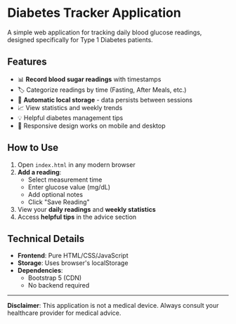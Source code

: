 # Diabetes Tracker Application


A simple web application for tracking daily blood glucose readings, designed specifically for Type 1 Diabetes patients.

## Features

- 📊 **Record blood sugar readings** with timestamps
- 🏷️ Categorize readings by time (Fasting, After Meals, etc.)
- 💾 **Automatic local storage** - data persists between sessions
- 📈 View statistics and weekly trends
- 💡 Helpful diabetes management tips
- 📱 Responsive design works on mobile and desktop

## How to Use

1. Open `index.html` in any modern browser
2. **Add a reading**:
   - Select measurement time
   - Enter glucose value (mg/dL)
   - Add optional notes
   - Click "Save Reading"
3. View your **daily readings** and **weekly statistics**
4. Access **helpful tips** in the advice section

## Technical Details

- **Frontend**: Pure HTML/CSS/JavaScript
- **Storage**: Uses browser's localStorage
- **Dependencies**: 
  - Bootstrap 5 (CDN)
  - No backend required
---

**Disclaimer**: This application is not a medical device. Always consult your healthcare provider for medical advice.

